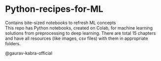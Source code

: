 # Python-recipes-for-ML
Contains bite-sized notebooks to refresh ML concepts<br>
This repo has Python notebooks, created on Colab, for machine learning solutions from preprocessing to deep learning.
There are total 15 chapters and have all resources (like images, csv files) with them in appropriate folders.

@gaurav-kabra-official
